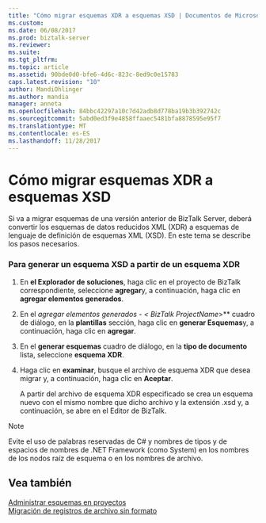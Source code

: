 ```yaml
---
title: "Cómo migrar esquemas XDR a esquemas XSD | Documentos de Microsoft"
ms.custom: 
ms.date: 06/08/2017
ms.prod: biztalk-server
ms.reviewer: 
ms.suite: 
ms.tgt_pltfrm: 
ms.topic: article
ms.assetid: 90bde0d0-bfe6-4d6c-823c-8ed9c0e15783
caps.latest.revision: "10"
author: MandiOhlinger
ms.author: mandia
manager: anneta
ms.openlocfilehash: 84bbc42297a10c7d42adb8d778ba19b3b392742c
ms.sourcegitcommit: 5abd0ed3f9e4858ffaaec5481bfa8878595e95f7
ms.translationtype: MT
ms.contentlocale: es-ES
ms.lasthandoff: 11/28/2017
---
```

# <a name="how-to-migrate-xdr-schemas-to-xsd-schemas"></a>Cómo migrar esquemas XDR a esquemas XSD
Si va a migrar esquemas de una versión anterior de BizTalk Server, deberá convertir los esquemas de datos reducidos XML (XDR) a esquemas de lenguaje de definición de esquemas XML (XSD). En este tema se describe los pasos necesarios.  
  
### <a name="to-generate-an-xsd-schema-from-an-xdr-schema"></a>Para generar un esquema XSD a partir de un esquema XDR  
  
1.  En **el Explorador de soluciones**, haga clic en el proyecto de BizTalk correspondiente, seleccione **agregar**y, a continuación, haga clic en **agregar elementos generados**.  
  
2.  En el  **agregar elementos generados - \<* BizTalk ProjectName*\>** cuadro de diálogo, en la **plantillas** sección, haga clic en **generar Esquemas**y, a continuación, haga clic en **agregar**.  
  
3.  En el **generar esquemas** cuadro de diálogo, en la **tipo de documento** lista, seleccione **esquema XDR**.  
  
4.  Haga clic en **examinar**, busque el archivo de esquema XDR que desea migrar y, a continuación, haga clic en **Aceptar**.  
  
     A partir del archivo de esquema XDR especificado se crea un esquema nuevo con el mismo nombre que dicho archivo y la extensión .xsd y, a continuación, se abre en el Editor de BizTalk.  
  
> [!NOTE]
>  Evite el uso de palabras reservadas de C# y nombres de tipos y de espacios de nombres de .NET Framework (como System) en los nombres de los nodos raíz de esquema o en los nombres de archivo.  
  
## <a name="see-also"></a>Vea también  
 [Administrar esquemas en proyectos](../core/managing-schemas-within-projects.md)   
 [Migración de registros de archivo sin formato](../core/migrating-flat-file-records.md)